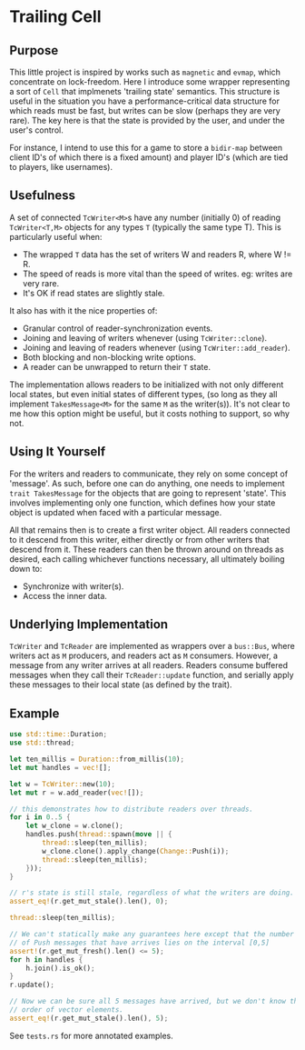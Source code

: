 # Trailing Cell

## Purpose
This little project is inspired by works such as `magnetic` and `evmap`, which concentrate on lock-freedom. Here I introduce some wrapper representing a sort of `Cell` that implmenets 'trailing state' semantics. This structure is useful in the situation you have a performance-critical data structure for which reads must be fast, but writes can be slow (perhaps they are very rare). The key here is that the state is provided by the user, and under the user's control.

For instance, I intend to use this for a game to store a `bidir-map` between client ID's of which there is a fixed amount) and player ID's (which are tied to players, like usernames).

## Usefulness

A set of connected `TcWriter<M>`s have any number (initially 0) of reading
`TcWriter<T,M>` objects for any types `T` (typically the same type T).
This is particularly useful when:
 * The wrapped `T` data has the set of writers W and readers R, where W != R.
 * The speed of reads is more vital than the speed of writes.
      eg: writes are very rare.
 * It's OK if read states are slightly stale.
 
It also has with it the nice properties of:
 * Granular control of reader-synchronization events.
 * Joining and leaving of writers whenever (using `TcWriter::clone`).
 * Joining and leaving of readers whenever (using `TcWriter::add_reader`).
 * Both blocking and non-blocking write options.
 * A reader can be unwrapped to return their `T` state.

The implementation allows readers to be initialized with not only different
local states, but even initial states of different types, (so long as they
all implement `TakesMessage<M>` for the same `M` as the writer(s)). It's not
clear to me how this option might be useful, but it costs nothing to
support, so why not.

## Using It Yourself

For the writers and readers to communicate, they rely on some concept of 'message'. As such, before one can do anything, one needs to implement `trait TakesMessage` for the objects that are going to represent 'state'. This involves implementing only one function, which defines how your state object is updated when faced with a particular message.

All that remains then is to create a first writer object. All readers connected to it descend from this writer, either directly or from other writers that descend from it. These readers can then be thrown around on threads as desired, each calling whichever functions necessary, all ultimately boiling down to:
 * Synchronize with writer(s).
 * Access the inner data.

## Underlying Implementation

`TcWriter` and `TcReader` are implemented as wrappers over a `bus::Bus`, where writers act as `M` producers, and readers act as `M` consumers. However, a message from any writer arrives at all readers. Readers consume buffered messages when they call their `TcReader::update` function, and serially apply these messages to their local state (as defined by the trait).


## Example

```rust
use std::time::Duration;
use std::thread;

let ten_millis = Duration::from_millis(10);
let mut handles = vec![];

let w = TcWriter::new(10);
let mut r = w.add_reader(vec![]);

// this demonstrates how to distribute readers over threads.
for i in 0..5 {
	let w_clone = w.clone();
	handles.push(thread::spawn(move || {
		thread::sleep(ten_millis);
		w_clone.clone().apply_change(Change::Push(i));
		thread::sleep(ten_millis);
	}));
}

// r's state is still stale, regardless of what the writers are doing.
assert_eq!(r.get_mut_stale().len(), 0);

thread::sleep(ten_millis);

// We can't statically make any guarantees here except that the number 
// of Push messages that have arrives lies on the interval [0,5]
assert!(r.get_mut_fresh().len() <= 5);
for h in handles {
	h.join().is_ok();
}
r.update();

// Now we can be sure all 5 messages have arrived, but we don't know the
// order of vector elements.
assert_eq!(r.get_mut_stale().len(), 5);
```

See `tests.rs` for more annotated examples.